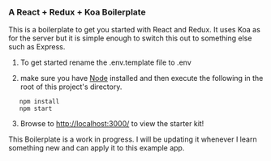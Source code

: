 ### A React + Redux + Koa Boilerplate

This is a boilerplate to get you started with React and Redux. It uses Koa as for the server
but it is simple enough to switch this out to something else such as Express.

1. To get started rename the .env.template file to .env

2. make sure you have [Node](https://nodejs.org/en/) installed and then execute the
following in the root of this project's directory.

```shell
   npm install
   npm start
```

3. Browse to [http://localhost:3000/](http://localhost:3000/) to view the starter kit!

This Boilerplate is a work in progress. I will be updating it whenever I learn something new and can apply it to this example app.